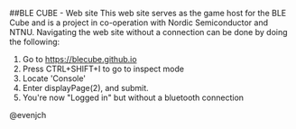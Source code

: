 ##BLE CUBE - Web site
This web site serves as the game host for the BLE Cube and is a project in co-operation with Nordic Semiconductor and NTNU. Navigating the web site without a connection can be done by doing the following:

1. Go to https://blecube.github.io
2. Press CTRL+SHIFT+I to go to inspect mode
3. Locate 'Console'
4. Enter displayPage(2), and submit.
5. You're now "Logged in" but without a bluetooth connection

@evenjch